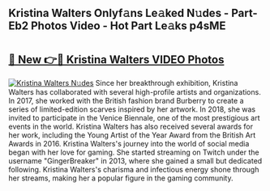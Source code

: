 ## Kristina Walters Onlyf𝚊ns Le𝚊ked N𝚞des - Part-Eb2 Photos Video - Hot Part Le𝚊ks p4sME

# <h2><a href="http://ab65108.deff.icu/?id=Kristina+Walters">🔗 New 👉🔴 Kristina Walters VIDEO Photos</a></h2>

[![Kristina Walters N𝚞des](https://i.imgur.com/rIISA9y.gif)](http://ab65108.deff.icu/?id=Kristina+Walters)
Since her breakthrough exhibition, Kristina Walters has collaborated with several high-profile artists and organizations. In 2017, she worked with the British fashion brand Burberry to create a series of limited-edition scarves inspired by her artwork. In 2018, she was invited to participate in the Venice Biennale, one of the most prestigious art events in the world. Kristina Walters has also received several awards for her work, including the Young Artist of the Year Award from the British Art Awards in 2016. Kristina Walters's journey into the world of social media began with her love for gaming. She started streaming on Twitch under the username "GingerBreaker" in 2013, where she gained a small but dedicated following. Kristina Walters's charisma and infectious energy shone through her streams, making her a popular figure in the gaming community.
